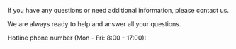 ﻿If you have any questions or need additional information, please contact us.

We are always ready to help and answer all your questions.

Hotline phone number (Mon - Fri: 8:00 - 17:00):
